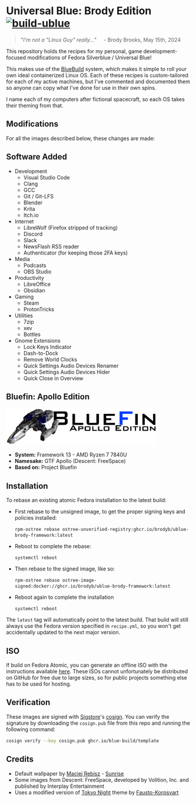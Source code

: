 # Universal Blue: Brody Edition &nbsp; [![build-ublue](https://github.com/blue-build/template/actions/workflows/build.yml/badge.svg)](https://github.com/blue-build/template/actions/workflows/build.yml)

> "*I'm not a "Linux Guy" really...*" &nbsp;&nbsp;&nbsp; - Brody Brooks, May 15th, 2024

This repository holds the recipes for my personal, game development-focused modifications of Fedora Silverblue / Universal Blue!

This makes use of the [BlueBuild](https://blue-build.org/) system, which makes it simple to roll your own ideal containerized Linux OS. Each of these recipes is custom-tailored for each of my active machines, but I've commented and documented them so anyone can copy what I've done for use in their own spins.

I name each of my computers after fictional spacecraft, so each OS takes their theming from that.

## Modifications
For all the images described below, these changes are made:

## Software Added
- Development
  - Visual Studio Code
  - Clang
  - GCC
  - Git / Git-LFS
  - Blender
  - Krita
  - Itch.io
- Internet
  - LibreWolf (Firefox stripped of tracking)
  - Discord
  - Slack
  - NewsFlash RSS reader
  - Authenticator (for keeping those 2FA keys)
- Media
  - Podcasts
  - OBS Studio
- Productivity
  - LibreOffice
  - Obsidian
- Gaming
  - Steam
  - ProtonTricks
- Utilities
  - 7zip
  - xev
  - Bottles
- Gnome Extensions
  - Lock Keys Indicator
  - Dash-to-Dock
  - Remove World Clocks
  - Quick Settings Audio Devices Renamer
  - Quick Settings Audio Devices Hider
  - Quick Close in Overview

## Bluefin: Apollo Edition
![](config/files/framework-usr/share/pixmaps/fedora-logo-med.png)
- **System:** Framework 13 - AMD Ryzen 7 7840U
- **Namesake:** GTF Apollo (Descent: FreeSpace)
- **Based on:** Project Bluefin

## Installation
To rebase an existing atomic Fedora installation to the latest build:

- First rebase to the unsigned image, to get the proper signing keys and policies installed:
  ```
  rpm-ostree rebase ostree-unverified-registry:ghcr.io/brodyb/ublue-brody-framework:latest
  ```
- Reboot to complete the rebase:
  ```
  systemctl reboot
  ```
- Then rebase to the signed image, like so:
  ```
  rpm-ostree rebase ostree-image-signed:docker://ghcr.io/brodyb/ublue-brody-framework:latest
  ```
- Reboot again to complete the installation
  ```
  systemctl reboot
  ```

The `latest` tag will automatically point to the latest build. That build will still always use the Fedora version specified in `recipe.yml`, so you won't get accidentally updated to the next major version.

## ISO

If build on Fedora Atomic, you can generate an offline ISO with the instructions available [here](https://blue-build.org/learn/universal-blue/#fresh-install-from-an-iso). These ISOs cannot unfortunately be distributed on GitHub for free due to large sizes, so for public projects something else has to be used for hosting.

## Verification

These images are signed with [Sigstore](https://www.sigstore.dev/)'s [cosign](https://github.com/sigstore/cosign). You can verify the signature by downloading the `cosign.pub` file from this repo and running the following command:

```bash
cosign verify --key cosign.pub ghcr.io/blue-build/template
```

## Credits
- Default wallpaper by [Maciej Rebisz](https://linktr.ee/macrebisz) - [Sunrise](https://www.deviantart.com/macrebisz/art/Sunrise-667367161)
- Some images from Descent: FreeSpace, developed by Volition, Inc. and published by Interplay Entertainment
- Uses a modified version of [Tokyo Night](https://www.gnome-look.org/p/1681470) theme by [Fausto-Korpsvart](https://github.com/Fausto-Korpsvart)